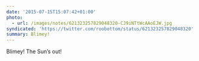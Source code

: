 ```yaml
---
date: '2015-07-15T15:07:42+01:00'
photo:
  - url: /images/notes/621323257829048320-CJ9iNTtWcAAoEJW.jpg
syndicated: 'https://twitter.com/roobottom/status/621323257829048320'
summary: Blimey!
---
```

Blimey! The Sun’s out! 
